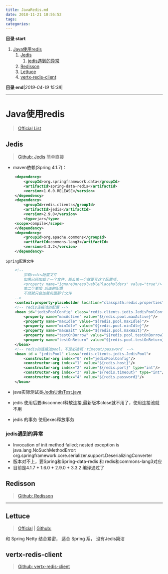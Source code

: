 ```yaml
---
title: JavaRedis.md
date: 2018-11-21 10:56:52
tags: 
categories: 
---
```


**目录 start**
 
1. [Java使用redis](#java使用redis)
    1. [Jedis](#jedis)
        1. [jedis遇到的异常](#jedis遇到的异常)
    1. [Redisson](#redisson)
    1. [Lettuce](#lettuce)
    1. [vertx-redis-client](#vertx-redis-client)

**目录 end**|_2019-04-19 15:38_|
****************************************
# Java使用redis
> [Official List](https://redis.io/clients#java)

## Jedis
> [Github: Jedis](https://github.com/xetorthio/jedis) 简单直接 

- maven依赖(Spring 4.1.7)：
```xml
    <dependency>
        <groupId>org.springframework.data</groupId>
        <artifactId>spring-data-redis</artifactId>
        <version>1.6.0.RELEASE</version>
    </dependency>
    <dependency>
        <groupId>redis.clients</groupId>
        <artifactId>jedis</artifactId>
        <version>2.9.0</version>
        <type>jar</type>
    <scope>compile</scope>
    </dependency>
    <dependency>
        <groupId>org.apache.commons</groupId>
        <artifactId>commons-lang3</artifactId>
        <version>3.3.2</version>
    </dependency>
```
`Spring配置文件`
```xml
    <!--
        加载redis配置文件 
        如果已经加载了一个文件，那么第一个就要写这个配置项，
        <property name="ignoreUnresolvablePlaceholders" value="true"/>
        第二个要加 后面的配置 
        不然就只会加载前面那个文件
    -->
    <context:property-placeholder location="classpath:redis.properties" ignore-unresolvable="true"/>
    <!-- redis连接池的配置 -->
    <bean id="jedisPoolConfig" class="redis.clients.jedis.JedisPoolConfig">
        <property name="maxActive" value="${redis.pool.maxActive}"/>
        <property name="maxIdle" value="${redis.pool.maxIdle}"/>
        <property name="minIdle" value="${redis.pool.minIdle}"/>
        <property name="maxWait" value="${redis.pool.maxWait}"/>
        <property name="testOnBorrow" value="${redis.pool.testOnBorrow}"/>
        <property name="testOnReturn" value="${redis.pool.testOnReturn}"/>
    </bean>
    <!-- redis的连接池pool，不是必选项：timeout/password  -->
    <bean id = "jedisPool" class="redis.clients.jedis.JedisPool">
        <constructor-arg index="0" ref="jedisPoolConfig"/>
        <constructor-arg index="1" value="${redis.host}"/>
        <constructor-arg index="2" value="${redis.port}" type="int"/>
        <constructor-arg index="3" value="${redis.timeout}" type="int"/>
        <constructor-arg index="4" value="${redis.password}"/>
    </bean>
```

- java实际测试类[JedisUtilsTest.java](https://github.com/Kuangcp/Maven_SSM/blob/master/src/test/java/redis/JedisUtilTest.java)

- jedis 使用后要disconnect释放连接,最新版本close就不用了，使用连接池就不用
- jedis 的事务 使用exec释放事务

### jedis遇到的异常
- Invocation of init method failed; nested exception is java.lang.NoSuchMethodError: org.springframework.core.serializer.support.DeserializingConverter
- 版本对不上，要Spring和Spring-data-redis 和 redis和commons-lang3对应
- 目前是4.1.7 + 1.6.0 + 2.9.0 + 3.3.2 编译通过了	

## Redisson
> [Github: Redisson](https://github.com/redisson/redisson)

*********************
## Lettuce
> [Official](https://lettuce.io/) | [Github:](https://github.com/lettuce-io/lettuce-core)

和 Spring Netty 结合紧密， 适合 Spring 系， 没有Jedis简洁

## vertx-redis-client
> [Github: vertx-redis-client](https://github.com/vert-x3/vertx-redis-client)

